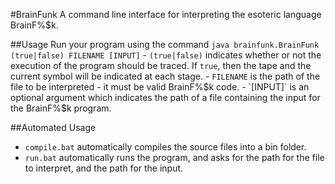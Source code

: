 #BrainFunk
A command line interface for interpreting the esoteric language BrainF%$k.

##Usage
Run your program using the command `java brainfunk.BrainFunk (true|false) FILENAME [INPUT]`
	- `(true|false)` indicates whether or not the execution of the program should be traced. If `true`, then the tape and the current symbol will be indicated at each stage.
	- `FILENAME` is the path of the file to be interpreted - it must be valid BrainF%$k code.
	- `[INPUT]` is an optional argument which indicates the path of a file containing the input for the BrainF%$k program.

##Automated Usage
- `compile.bat` automatically compiles the source files into a bin folder.
- `run.bat` automatically runs the program, and asks for the path for the file to interpret, and the path for the input.